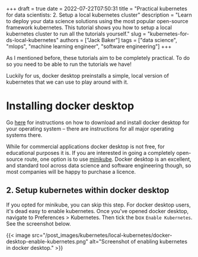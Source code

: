 +++ 
draft = true
date = 2022-07-22T07:50:31
title = "Practical kubernetes for data scientists: 2. Setup a local kubernetes cluster"
description = "Learn to deploy your data science solutions using the most popular open-source framework kubernetes. This tutorial shows you how to setup a local kubernetes cluster to run all the tutorials yourself."
slug = "kubernetes-for-ds-local-kubernetes"
authors = ["Jack Baker"]
tags = ["data science", "mlops", "machine learning engineer", "software engineering"]
+++

As I mentioned before, these tutorials aim to be completely practical. To do so you need to be able to run the tutorials we have!

Luckily for us, docker desktop preinstalls a simple, local version of kubernetes that we can use to play around with it.


# Installing docker desktop

Go [here](https://docs.docker.com/desktop/#download-and-install) for instructions on how to download and install docker desktop for your operating system – there are instructions for all major operating systems there.

While for commercial applications docker desktop is not free, for educational purposes it is. If you are interested in going a completely open-source route, one option is to use [minikube](https://minikube.sigs.k8s.io/docs/tutorials/docker_desktop_replacement/#:~:text=You%20need%20to%20start%20minikube,docker%2Denv%20and%20docker%20build%20.). Docker desktop is an excellent, and standard tool across data science and software engineering though, so most companies will be happy to purchase a licence.

## 2. Setup kubernetes within docker desktop

If you opted for minikube, you can skip this step. For docker desktop users, it's dead easy to enable kubernetes. Once you've opened docker desktop, navigate to Preferences > Kubernetes. Then tick the box `Enable Kubernetes`. See the screenshot below.

{{< image src="/post_images/kubernetes/local-kubernetes/docker-desktop-enable-kubernetes.png" alt="Screenshot of enabling kubernetes in docker desktop." >}}